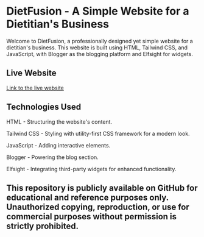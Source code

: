 # DietFusion - A Simple Website for a Dietitian's Business
Welcome to DietFusion, a professionally designed yet simple website for a dietitian's business. This website is built using HTML, Tailwind CSS, and JavaScript, with Blogger as the blogging platform and Elfsight for widgets.

## Live Website
[Link to the live website](https://dietfusion.netlify.app)

## Technologies Used

HTML - Structuring the website's content.

Tailwind CSS - Styling with utility-first CSS framework for a modern look.

JavaScript - Adding interactive elements.

Blogger - Powering the blog section.

Elfsight - Integrating third-party widgets for enhanced functionality.

## This repository is publicly available on GitHub for educational and reference purposes only. Unauthorized copying, reproduction, or use for commercial purposes without permission is strictly prohibited.
